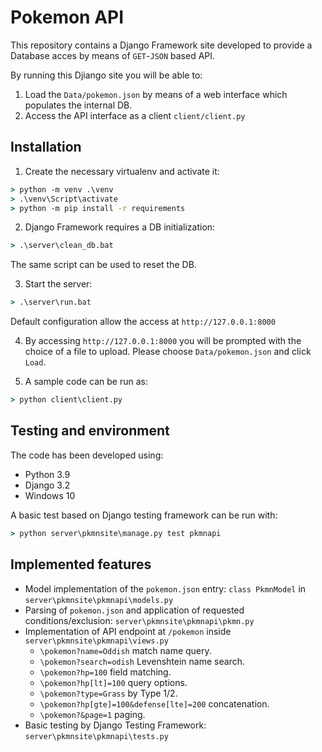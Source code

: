 # Pokemon API

This repository contains a Django Framework site developed to provide a Database acces by means of `GET`-`JSON` based API.

By running this Djiango site you will be able to:

1. Load the `Data/pokemon.json` by means of a web interface which populates the internal DB.
2. Access the API interface as a client `client/client.py`

## Installation

1. Create the necessary virtualenv and activate it:

```cmd
> python -m venv .\venv
> .\venv\Script\activate
> python -m pip install -r requirements
```
2. Django Framework requires a DB initialization:

```cmd
> .\server\clean_db.bat
```
The same script can be used to reset the DB.

3. Start the server:
```cmd
> .\server\run.bat
```
Default configuration allow the access at `http://127.0.0.1:8000`

4. By accessing `http://127.0.0.1:8000` you will be prompted with the choice of a file to upload. Please choose `Data/pokemon.json` and click `Load`.

5. A sample code can be run as:
```cmd
> python client\client.py
```

## Testing and environment
The code has been developed using:
- Python 3.9
- Django 3.2
- Windows 10

A basic test based on Django testing framework can be run with:
```cmd
> python server\pkmnsite\manage.py test pkmnapi
```

## Implemented features
- Model implementation of the `pokemon.json` entry: `class PkmnModel` in `server\pkmnsite\pkmnapi\models.py`
- Parsing of `pokemon.json` and application of requested conditions/exclusion: `server\pkmnsite\pkmnapi\pkmn.py`
- Implementation of API endpoint at `/pokemon` inside `server\pkmnsite\pkmnapi\views.py`
  - `\pokemon?name=Oddish` match name query.
  - `\pokemon?search=odish` Levenshtein name search.
  - `\pokemon?hp=100` field matching.
  - `\pokemon?hp[lt]=100` query options.
  - `\pokemon?type=Grass` by Type 1/2.
  - `\pokemon?hp[gte]=100&defense[lte]=200` concatenation.
  - `\pokemon?&page=1` paging.
- Basic testing by Django Testing Framework: `server\pkmnsite\pkmnapi\tests.py`